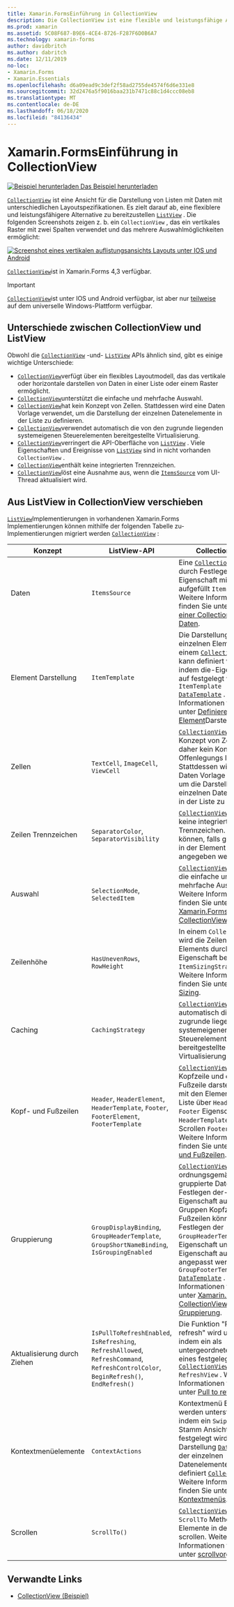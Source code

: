```yaml
---
title: Xamarin.FormsEinführung in CollectionView
description: Die CollectionView ist eine flexible und leistungsfähige Ansicht für die Darstellung von Listen mit Daten mithilfe unterschiedlicher layoutspezifikationen.
ms.prod: xamarin
ms.assetid: 5C08F687-B9E6-4CE4-8726-F287F6D0B6A7
ms.technology: xamarin-forms
author: davidbritch
ms.author: dabritch
ms.date: 12/11/2019
no-loc:
- Xamarin.Forms
- Xamarin.Essentials
ms.openlocfilehash: d6a09ead9c3def2f58ad2755de4574f6d6e331e8
ms.sourcegitcommit: 32d2476a5f9016baa231b7471c88c1d4ccc08eb8
ms.translationtype: MT
ms.contentlocale: de-DE
ms.lasthandoff: 06/18/2020
ms.locfileid: "84136434"
---
```

# <a name="xamarinforms-collectionview-introduction"></a>Xamarin.FormsEinführung in CollectionView

[![Beispiel herunterladen](~/media/shared/download.png) Das Beispiel herunterladen](https://docs.microsoft.com/samples/xamarin/xamarin-forms-samples/userinterface-collectionviewdemos/)

[`CollectionView`](xref:Xamarin.Forms.CollectionView) ist eine Ansicht für die Darstellung von Listen mit Daten mit unterschiedlichen Layoutspezifikationen. Es zielt darauf ab, eine flexiblere und leistungsfähigere Alternative zu bereitzustellen [`ListView`](xref:Xamarin.Forms.ListView) . Die folgenden Screenshots zeigen z. b. ein `CollectionView` , das ein vertikales Raster mit zwei Spalten verwendet und das mehrere Auswahlmöglichkeiten ermöglicht:

[![Screenshot eines vertikalen auflistungsansichts Layouts unter IOS und Android](introduction-images/verticalgrid-multipleselection.png "CollectionView vertikal Raster Layout mit Mehrfachauswahl")](introduction-images/verticalgrid-multipleselection-large.png#lightbox "CollectionView vertikal Raster Layout mit Mehrfachauswahl")

[`CollectionView`](xref:Xamarin.Forms.CollectionView)ist in Xamarin.Forms 4,3 verfügbar.

> [!IMPORTANT]
> [`CollectionView`](xref:Xamarin.Forms.CollectionView)ist unter IOS und Android verfügbar, ist aber nur [teilweise](https://gist.github.com/hartez/7d0edd4182dbc7de65cebc6c67f72e14) auf dem universelle Windows-Plattform verfügbar.

## <a name="collectionview-and-listview-differences"></a>Unterschiede zwischen CollectionView und ListView

Obwohl die [`CollectionView`](xref:Xamarin.Forms.CollectionView) -und- [`ListView`](xref:Xamarin.Forms.ListView) APIs ähnlich sind, gibt es einige wichtige Unterschiede:

- [`CollectionView`](xref:Xamarin.Forms.CollectionView)verfügt über ein flexibles Layoutmodell, das das vertikale oder horizontale darstellen von Daten in einer Liste oder einem Raster ermöglicht.
- [`CollectionView`](xref:Xamarin.Forms.CollectionView)unterstützt die einfache und mehrfache Auswahl.
- [`CollectionView`](xref:Xamarin.Forms.CollectionView)hat kein Konzept von Zellen. Stattdessen wird eine Daten Vorlage verwendet, um die Darstellung der einzelnen Datenelemente in der Liste zu definieren.
- [`CollectionView`](xref:Xamarin.Forms.CollectionView)verwendet automatisch die von den zugrunde liegenden systemeigenen Steuerelementen bereitgestellte Virtualisierung.
- [`CollectionView`](xref:Xamarin.Forms.CollectionView)verringert die API-Oberfläche von [`ListView`](xref:Xamarin.Forms.ListView) . Viele Eigenschaften und Ereignisse von [`ListView`](xref:Xamarin.Forms.ListView) sind in nicht vorhanden `CollectionView` .
- [`CollectionView`](xref:Xamarin.Forms.CollectionView)enthält keine integrierten Trennzeichen.
- [`CollectionView`](xref:Xamarin.Forms.CollectionView)löst eine Ausnahme aus, wenn die [`ItemsSource`](xref:Xamarin.Forms.ItemsView.ItemsSource) vom UI-Thread aktualisiert wird.

## <a name="move-from-listview-to-collectionview"></a>Aus ListView in CollectionView verschieben

[`ListView`](xref:Xamarin.Forms.ListView)Implementierungen in vorhandenen Xamarin.Forms Implementierungen können mithilfe der folgenden Tabelle zu-Implementierungen migriert werden [`CollectionView`](xref:Xamarin.Forms.CollectionView) :

| Konzept | ListView-API | CollectionView |
|---|---|---|
| Daten | `ItemsSource` | Eine [`CollectionView`](xref:Xamarin.Forms.CollectionView) wird durch Festlegen der-Eigenschaft mit Daten aufgefüllt `ItemsSource` . Weitere Informationen finden Sie unter Auffüllen [einer CollectionView mit Daten](populate-data.md#populate-a-collectionview-with-data). |
| Element Darstellung | `ItemTemplate` | Die Darstellung der einzelnen Elemente in einem [`CollectionView`](xref:Xamarin.Forms.CollectionView) kann definiert werden, indem die-Eigenschaft auf festgelegt wird `ItemTemplate` [`DataTemplate`](xref:Xamarin.Forms.DataTemplate) . Weitere Informationen finden Sie unter [Definieren der Element](populate-data.md#define-item-appearance)Darstellung. |
| Zellen | `TextCell`, `ImageCell`, `ViewCell` | [`CollectionView`](xref:Xamarin.Forms.CollectionView)hat kein Konzept von Zellen und daher kein Konzept von Offenlegungs Indikatoren. Stattdessen wird eine Daten Vorlage verwendet, um die Darstellung der einzelnen Datenelemente in der Liste zu definieren. |
| Zeilen Trennzeichen | `SeparatorColor`, `SeparatorVisibility` | [`CollectionView`](xref:Xamarin.Forms.CollectionView)enthält keine integrierten Trennzeichen. Diese können, falls gewünscht, in der Element Vorlage angegeben werden. |
| Auswahl | `SelectionMode`, `SelectedItem` | [`CollectionView`](xref:Xamarin.Forms.CollectionView)unterstützt die einfache und mehrfache Auswahl. Weitere Informationen finden Sie unter [ Xamarin.Forms CollectionView-Auswahl](selection.md). |
| Zeilenhöhe | `HasUnevenRows`, `RowHeight` | In einem `CollectionView` wird die Zeilenhöhe jedes Elements durch die-Eigenschaft bestimmt `ItemSizingStrategy` . Weitere Informationen finden Sie unter [Item Sizing](layout.md#item-sizing).|
| Caching | `CachingStrategy` | [`CollectionView`](xref:Xamarin.Forms.CollectionView)verwendet automatisch die von den zugrunde liegenden systemeigenen Steuerelementen bereitgestellte Virtualisierung. |
| Kopf- und Fußzeilen | `Header`, `HeaderElement`, `HeaderTemplate`, `Footer`, `FooterElement`, `FooterTemplate` | [`CollectionView`](xref:Xamarin.Forms.CollectionView)kann eine Kopfzeile und eine Fußzeile darstellen, die mit den Elementen in der Liste über `Header` die `Footer` Eigenschaften,, `HeaderTemplate` und Scrollen `FooterTemplate` . Weitere Informationen finden Sie unter [Kopf-und Fußzeilen](layout.md#headers-and-footers). |
| Gruppierung | `GroupDisplayBinding`, `GroupHeaderTemplate`, `GroupShortNameBinding`, `IsGroupingEnabled` | [`CollectionView`](xref:Xamarin.Forms.CollectionView)zeigt ordnungsgemäß gruppierte Daten durch Festlegen der- `IsGrouped` Eigenschaft auf an `true` . Gruppen Kopfzeilen und-Fußzeilen können durch Festlegen der `GroupHeaderTemplate` -Eigenschaft und der-Eigenschaft auf-Objekte angepasst werden `GroupFooterTemplate` [`DataTemplate`](xref:Xamarin.Forms.DataTemplate) . Weitere Informationen finden Sie unter [ Xamarin.Forms CollectionView-Gruppierung](grouping.md). |
| Aktualisierung durch Ziehen | `IsPullToRefreshEnabled`, `IsRefreshing`, `RefreshAllowed`, `RefreshCommand`, `RefreshControlColor`, `BeginRefresh()`, `EndRefresh()` | Die Funktion "Pull to refresh" wird unterstützt, indem ein als untergeordnetes Element eines festgelegt wird [`CollectionView`](xref:Xamarin.Forms.CollectionView) `RefreshView` . Weitere Informationen finden Sie unter [Pull to refresh](populate-data.md#pull-to-refresh). |
| Kontextmenüelemente | `ContextActions` | Kontextmenü Elemente werden unterstützt, indem ein `SwipeView` als Stamm Ansicht in der festgelegt wird, die die Darstellung [`DataTemplate`](xref:Xamarin.Forms.DataTemplate) der einzelnen Datenelemente in der definiert [`CollectionView`](xref:Xamarin.Forms.CollectionView) . Weitere Informationen finden Sie unter [Kontextmenüs](populate-data.md#context-menus). |
| Scrollen | `ScrollTo()` | [`CollectionView`](xref:Xamarin.Forms.CollectionView)definiert `ScrollTo` Methoden, die Elemente in der Ansicht scrollen. Weitere Informationen finden Sie unter [scrollvorgänge](scrolling.md). |

## <a name="related-links"></a>Verwandte Links

- [CollectionView (Beispiel)](https://docs.microsoft.com/samples/xamarin/xamarin-forms-samples/userinterface-collectionviewdemos/)
